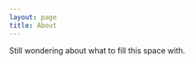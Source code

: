 ```yaml
---
layout: page
title: About
---
```


<p class="message">
  Still wondering about what to fill this space with.
</p>
